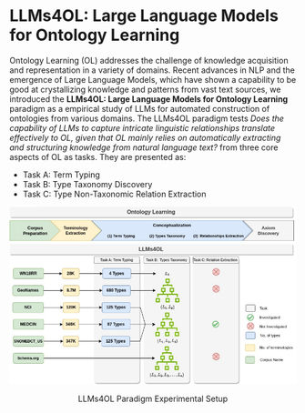 # LLMs4OL: Large Language Models for Ontology Learning 



Ontology Learning (OL) addresses the challenge of knowledge acquisition and representation  in a variety of domains. Recent advances in NLP and the emergence of Large Language Models, which have shown a capability to be good at crystallizing knowledge and patterns from vast text sources, we introduced the **LLMs4OL: Large Language Models for Ontology Learning** paradigm as a empirical study of LLMs for automated construction of ontologies from various domains.  The LLMs4OL paradigm tests *Does the capability of LLMs to capture intricate linguistic relationships translate effectively to OL, given that OL mainly relies on automatically extracting and structuring knowledge from natural language text?* from three core aspects of OL as tasks. They are presented as:

- Task A: Term Typing
- Task B: Type Taxonomy Discovery
- Task C: Type Non-Taxonomic Relation Extraction

![LLMs4OL](images/LLMs4OL.jpg)  
<div style="text-align: center;">LLMs4OL Paradigm Experimental Setup</div>